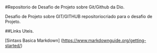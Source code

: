 #Repositorio de Desafio de Projeto sobre Git/Github da Dio.

Desafio de Projeto sobre GIT/GITHUB
repositoriocriado para o desafio de Projeto.


##Links Uteis.

[Sintaxs Basica Markdown] (https://www.markdownguide.org/getting-started/)
